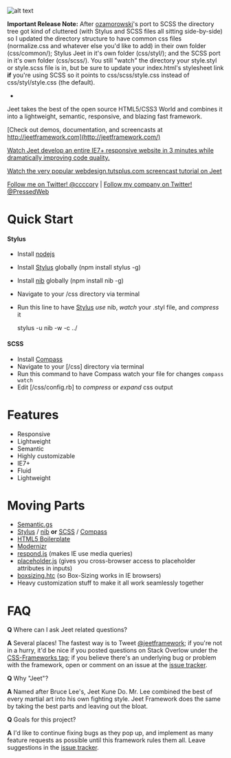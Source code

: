 ![alt text](https://raw.github.com/CorySimmons/jeet/master/jeet_logo.jpg "Jeet CSS Framework")

**Important Release Note:** After [ozamorowski](https://github.com/ozamorowski)'s port to SCSS the directory tree got kind of cluttered (with Stylus and SCSS files all sitting side-by-side) so I updated the directory structure to have common css files (normalize.css and whatever else you'd like to add) in their own folder (css/common/); Stylus Jeet in it's own folder (css/styl/); and the SCSS port in it's own folder (css/scss/). You still "watch" the directory your style.styl or style.scss file is in, but be sure to update your index.html's stylesheet link **if** you're using SCSS so it points to css/scss/style.css instead of css/styl/style.css (the default).

-

Jeet takes the best of the open source HTML5/CSS3 World and combines it into a lightweight, semantic, responsive, and blazing fast framework.

[Check out demos, documentation, and screencasts at http://jeetframework.com](http://jeetframework.com/)

[Watch Jeet develop an entire IE7+ responsive website in 3 minutes while dramatically improving code quality.](http://www.screenr.com/u3c7)

[Watch the very popular webdesign.tutsplus.com screencast tutorial on Jeet](http://webdesign.tutsplus.com/tutorials/htmlcss-tutorials/working-with-jeet-an-alternative-responsive-framework/)

[Follow me on Twitter! @ccccory](https://twitter.com/ccccory) | [Follow my company on Twitter! @PressedWeb](https://twitter.com/PressedWeb)

Quick Start
=

#### Stylus
  - Install [nodejs](http://nodejs.org)
  - Install [Stylus](http://learnboost.github.com/stylus/) globally (npm install stylus -g)
  - Install [nib](http://visionmedia.github.com/nib/) globally (npm install nib -g)
  - Navigate to your /css directory via terminal
  - Run this line to have [Stylus](http://learnboost.github.com/stylus/docs/executable.html) *use* nib, *watch* your .styl file, and *compress* it

    stylus -u nib -w -c ../

#### SCSS
  - Install [Compass](http://compass-style.org/install/)
  - Navigate to your [/css] directory via terminal
  - Run this command to have Compass watch your file for changes `compass watch`
  - Edit [/css/config.rb] to *compress* or *expand* css output

Features
=

- Responsive
- Lightweight
- Semantic
- Highly customizable
- IE7+
- Fluid
- Lightweight


Moving Parts
=

- [Semantic.gs](http://semantic.gs/)
- [Stylus](http://learnboost.github.com/stylus/) / [nib](http://visionmedia.github.com/nib/) **or** [SCSS](http://sass-lang.com/) / [Compass](http://compass-style.org/)
- [HTML5 Boilerplate](http://html5boilerplate.com/)
- [Modernizr](http://modernizr.com/)
- [respond.js](https://github.com/scottjehl/Respond) (makes IE use media queries)
- [placeholder.js](https://github.com/mathiasbynens/jquery-placeholder) (gives you cross-browser access to placeholder attributes in inputs)
- [boxsizing.htc](https://github.com/Schepp/box-sizing-polyfill) (so Box-Sizing works in IE browsers)
- Heavy customization stuff to make it all work seamlessly together


FAQ
=

**Q** Where can I ask Jeet related questions?

**A** Several places! The fastest way is to Tweet [@jeetframework](http://twitter.com/jeetframework); if you're not in a hurry, it'd be nice if you posted questions on Stack Overlow under the [CSS-Frameworks tag](http://stackoverflow.com/questions/tagged/css-frameworks); if you believe there's an underlying bug or problem with the framework, open or comment on an issue at the [issue tracker](https://github.com/CorySimmons/jeet/issues).


**Q** Why "Jeet"?

**A** Named after Bruce Lee's, Jeet Kune Do. Mr. Lee combined the best of every martial art into his own fighting style. Jeet Framework does the same by taking the best parts and leaving out the bloat.


**Q** Goals for this project?

**A** I'd like to continue fixing bugs as they pop up, and implement as many feature requests as possible until this framework rules them all. Leave suggestions in the [issue tracker](https://github.com/CorySimmons/jeet/issues).